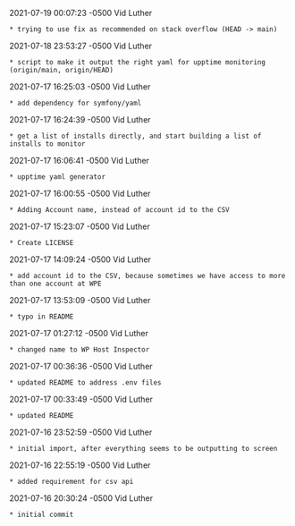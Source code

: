 2021-07-19 00:07:23 -0500 Vid Luther 

	* trying to use fix as recommended on stack overflow (HEAD -> main)

2021-07-18 23:53:27 -0500 Vid Luther 

	* script to make it output the right yaml for upptime monitoring (origin/main, origin/HEAD)

2021-07-17 16:25:03 -0500 Vid Luther 

	* add dependency for symfony/yaml

2021-07-17 16:24:39 -0500 Vid Luther 

	* get a list of installs directly, and start building a list of installs to monitor

2021-07-17 16:06:41 -0500 Vid Luther 

	* upptime yaml generator

2021-07-17 16:00:55 -0500 Vid Luther 

	* Adding Account name, instead of account id to the CSV

2021-07-17 15:23:07 -0500 Vid Luther 

	* Create LICENSE

2021-07-17 14:09:24 -0500 Vid Luther 

	* add account id to the CSV, because sometimes we have access to more than one account at WPE

2021-07-17 13:53:09 -0500 Vid Luther 

	* typo in README

2021-07-17 01:27:12 -0500 Vid Luther 

	* changed name to WP Host Inspector

2021-07-17 00:36:36 -0500 Vid Luther 

	* updated README to address .env files

2021-07-17 00:33:49 -0500 Vid Luther 

	* updated README

2021-07-16 23:52:59 -0500 Vid Luther 

	* initial import, after everything seems to be outputting to screen

2021-07-16 22:55:19 -0500 Vid Luther 

	* added requirement for csv api

2021-07-16 20:30:24 -0500 Vid Luther 

	* initial commit


